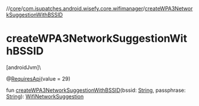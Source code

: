 //[core](../../index.md)/[com.isupatches.android.wisefy.core.wifimanager](index.md)/[createWPA3NetworkSuggestionWithBSSID](create-w-p-a3-network-suggestion-with-b-s-s-i-d.md)

# createWPA3NetworkSuggestionWithBSSID

[androidJvm]\

@[RequiresApi](https://developer.android.com/reference/kotlin/androidx/annotation/RequiresApi.html)(value = 29)

fun [createWPA3NetworkSuggestionWithBSSID](create-w-p-a3-network-suggestion-with-b-s-s-i-d.md)(bssid: [String](https://kotlinlang.org/api/latest/jvm/stdlib/kotlin/-string/index.html), passphrase: [String](https://kotlinlang.org/api/latest/jvm/stdlib/kotlin/-string/index.html)): [WifiNetworkSuggestion](https://developer.android.com/reference/kotlin/android/net/wifi/WifiNetworkSuggestion.html)
